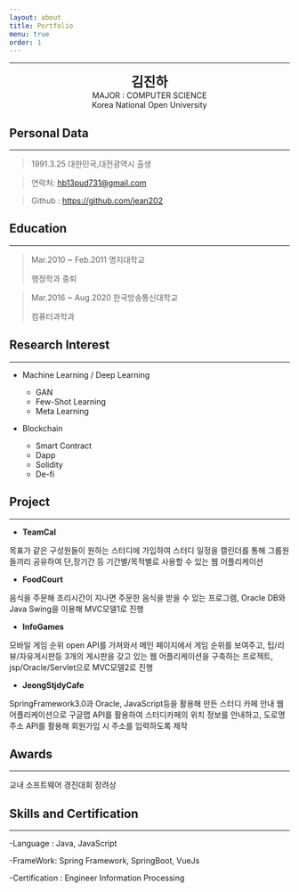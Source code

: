 ```yaml
---
layout: about
title: Portfolio
menu: true
order: 1
---
```


* * *
<center>
<span style=
"font-size:170%;
font-weight:bold">
김진하
</span>
</center>

<center>MAJOR : COMPUTER SCIENCE</center>

<center>Korea National Open University</center>

## Personal Data
---
> 1991.3.25 대한민국,대전광역시 출생

> 연락처: hb13pud731@gmail.com

> Github : <a href="https://github.com/jean202">https://github.com/jean202</a>


## Education
---
> Mar.2010 ~ Feb.2011 명지대학교
>
> 행정학과 중퇴

> Mar.2016 ~ Aug.2020 한국방송통신대학교
>
> 컴퓨터과학과


## Research Interest
---

* Machine Learning / Deep Learning
    + GAN
    + Few-Shot Learning
    + Meta Learning

* Blockchain
    + Smart Contract
    + Dapp
    + Solidity
    + De-fi

## Project
---

* **TeamCal**

목표가 같은 구성원들이 원하는 스터디에 가입하여 스터디 일정을 캘린더를 통해 그룹원들끼리 공유하여 단,장기간 등 기간별/목적별로 사용할 수 있는 웹 어플리케이션

* **FoodCourt**

음식을 주문해 조리시간이 지나면 주문한 음식을 받을 수 있는 프로그램, Oracle DB와 Java Swing을 이용해 MVC모델1로 진행

* **InfoGames**

모바일 게임 순위 open API를 가져와서 메인 페이지에서 게임 순위를 보여주고, 팁/리뷰/자유게시판등 3개의 게시판을 갖고 있는 웹 어플리케이션을 구축하는 프로젝트, jsp/Oracle/Servlet으로 MVC모델2로 진행

* **JeongStjdyCafe**

SpringFramework3.0과 Oracle, JavaScript등을 활용해 만든 스터디 카페 안내 웹 어플리케이션으로 구글맵 API를 활용하여 스터디카페의 위치 정보를 안내하고, 도로명주소 API를 활용해 회원가입 시 주소를 입력하도록 제작 

## Awards
---
교내 소프트웨어 경진대회 장려상


## Skills and Certification
---
-Language : Java, JavaScript

-FrameWork: Spring Framework, SpringBoot, VueJs

-Certification : Engineer Information Processing






